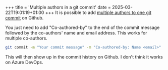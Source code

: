 +++
title = 'Multiple authors in a git commit'
date = 2025-03-22T19:01:19+01:00
+++
It is possible to add [multiple authors to one git commit](https://github.blog/news-insights/product-news/commit-together-with-co-authors/) on Github.

You just need to add "Co-authored-by" to the end of the commit message followed by the co-authors' name and email address. This works for multiple co-authors.

```bash
git commit -m "Your commit message" -m "Co-authored-by: Name <email>"
```

This will then show up in the commit history on Github. I don't think it works on Azure DevOps.